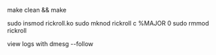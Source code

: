 make clean && make

sudo insmod rickroll.ko
sudo mknod rickroll c %MAJOR 0 
sudo rmmod rickroll

view logs with dmesg --follow
